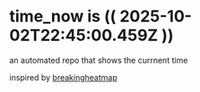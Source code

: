 # time_now is (( 2025-10-02T22:45:00.459Z ))

an automated repo that shows the currnent time

inspired by [breakingheatmap](https://github.com/breakingheatmap/breakingheatmap)